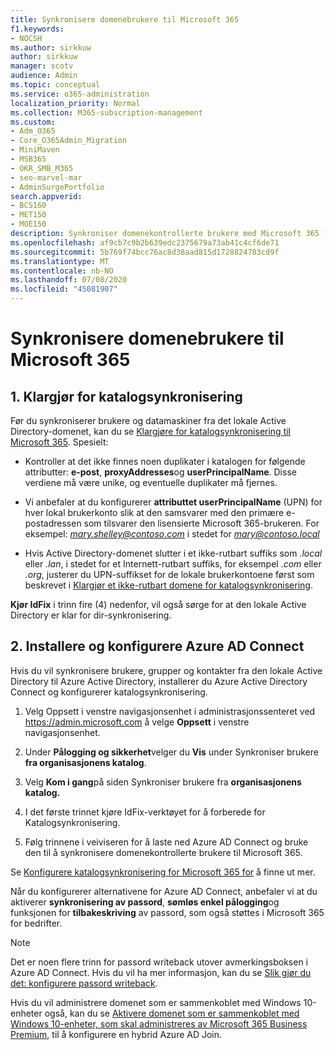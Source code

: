 ```yaml
---
title: Synkronisere domenebrukere til Microsoft 365
f1.keywords:
- NOCSH
ms.author: sirkkuw
author: sirkkuw
manager: scotv
audience: Admin
ms.topic: conceptual
ms.service: o365-administration
localization_priority: Normal
ms.collection: M365-subscription-management
ms.custom:
- Adm_O365
- Core_O365Admin_Migration
- MiniMaven
- MSB365
- OKR_SMB_M365
- seo-marvel-mar
- AdminSurgePortfolio
search.appverid:
- BCS160
- MET150
- MOE150
description: Synkroniser domenekontrollerte brukere med Microsoft 365 for bedrifter.
ms.openlocfilehash: af9cb7c9b2b639edc2375679a73ab41c4cf6de71
ms.sourcegitcommit: 5b769f74bcc76ac8d38aad815d1728824783cd9f
ms.translationtype: MT
ms.contentlocale: nb-NO
ms.lasthandoff: 07/08/2020
ms.locfileid: "45081907"
---
```

# <a name="synchronize-domain-users-to-microsoft-365"></a>Synkronisere domenebrukere til Microsoft 365

## <a name="1-prepare-for-directory-synchronization"></a>1. Klargjør for katalogsynkronisering 

Før du synkroniserer brukere og datamaskiner fra det lokale Active Directory-domenet, kan du se [Klargjøre for katalogsynkronisering til Microsoft 365](https://docs.microsoft.com/office365/enterprise/prepare-for-directory-synchronization). Spesielt:

   - Kontroller at det ikke finnes noen duplikater i katalogen for følgende attributter: **e-post**, **proxyAddresses**og **userPrincipalName**. Disse verdiene må være unike, og eventuelle duplikater må fjernes.
   
   - Vi anbefaler at du konfigurerer **attributtet userPrincipalName** (UPN) for hver lokal brukerkonto slik at den samsvarer med den primære e-postadressen som tilsvarer den lisensierte Microsoft 365-brukeren. For eksempel: *mary.shelley@contoso.com* i stedet for *mary@contoso.local*
   
   - Hvis Active Directory-domenet slutter i et ikke-rutbart suffiks som *.local* eller *.lan*, i stedet for et Internett-rutbart suffiks, for eksempel *.com* eller *.org*, justerer du UPN-suffikset for de lokale brukerkontoene først som beskrevet i [Klargjør et ikke-rutbart domene for katalogsynkronisering](https://docs.microsoft.com/office365/enterprise/prepare-a-non-routable-domain-for-directory-synchronization). 

**Kjør IdFix** i trinn fire (4) nedenfor, vil også sørge for at den lokale Active Directory er klar for dir-synkronisering.

## <a name="2-install-and-configure-azure-ad-connect"></a>2. Installere og konfigurere Azure AD Connect

Hvis du vil synkronisere brukere, grupper og kontakter fra den lokale Active Directory til Azure Active Directory, installerer du Azure Active Directory Connect og konfigurerer katalogsynkronisering. 

 1. Velg Oppsett i venstre navigasjonsenhet i administrasjonssenteret ved <a href="https://go.microsoft.com/fwlink/p/?linkid=2024339" target="_blank">https://admin.microsoft.com</a> å velge **Oppsett** i venstre navigasjonsenhet.

 2. Under **Pålogging og sikkerhet**velger du **Vis** under Synkroniser brukere **fra organisasjonens katalog**.

 3. Velg **Kom i gang**på siden Synkroniser brukere fra **organisasjonens katalog.**

 4. I det første trinnet kjøre IdFix-verktøyet for å forberede for Katalogsynkronisering.

 5. Følg trinnene i veiviseren for å laste ned Azure AD Connect og bruke den til å synkronisere domenekontrollerte brukere til Microsoft 365.


Se [Konfigurere katalogsynkronisering for Microsoft 365 for](https://docs.microsoft.com/office365/enterprise/set-up-directory-synchronization) å finne ut mer.

Når du konfigurerer alternativene for Azure AD Connect, anbefaler vi at du aktiverer **synkronisering av passord**, **sømløs enkel pålogging**og funksjonen for **tilbakeskriving** av passord, som også støttes i Microsoft 365 for bedrifter.

> [!NOTE]
> Det er noen flere trinn for passord writeback utover avmerkingsboksen i Azure AD Connect. Hvis du vil ha mer informasjon, kan du se [Slik gjør du det: konfigurere passord writeback](https://docs.microsoft.com/azure/active-directory/authentication/howto-sspr-writeback). 

Hvis du vil administrere domenet som er sammenkoblet med Windows 10-enheter også, kan du se [Aktivere domenet som er sammenkoblet med Windows 10-enheter, som skal administreres av Microsoft 365 Business Premium,](manage-windows-devices.md) til å konfigurere en hybrid Azure AD Join. 